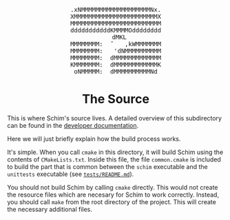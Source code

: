 <div align="center">
<pre>
.xNMMMMMMMMMMMMMMMMMMMNx.
XMMMMMMMMMMMMMMMMMMMMMMMX
MMMMMMMMMMMMMMMMMMMMMMMMM
dddddddddddKMMMMOdddddddd
           dMKL         
MMMMMMMM:  ˘   ,kWMMMMMMM
MMMMMMMM:   'dNMMMMMMMMMM
MMMMMMMM:  dMMMMMMMMMMMMM
KMMMMMMM:  dMMMMMMMMMMMMK
 oNMMMMM:  dMMMMMMMMMMNd 
</pre>
<h1> The Source </h1>
</div>

This is where Schim's source lives. A detailed overview of this subdirectory can
be found in the [developer documentation](https://schim.rtfd.io/en/latest/dev/getting-started.html).

Here we will just briefly explain how the build process works.

It's simple. When you call `cmake` in this directory, it will build Schim using
the contents of `CMakeLists.txt`. Inside this file, the file `common.cmake` is
included to build the part that is common between the `schim` executable and the
`unittests` executable (see [`tests/README.md`](../tests/README.md)).

You should not build Schim by calling `cmake` directly. This would not create
the resource files which are necesary for Schim to work correctly.  Instead, you
should call `make` from the root directory of the project. This will create the
necessary additional files.


